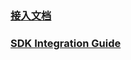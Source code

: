 ### [接入文档](https://github.com/zplayads/PlayableAdMobDemo-iOS/blob/master/README-CN.md)

### [SDK Integration Guide](https://github.com/zplayads/PlayableAdMobDemo-iOS/blob/master/README-EN.md)
